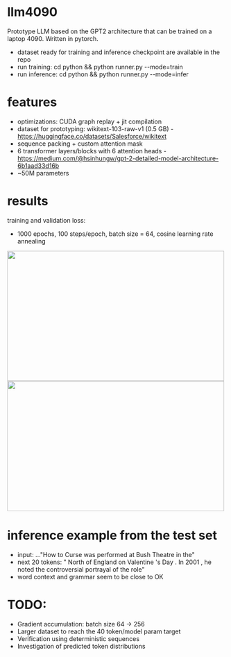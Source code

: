 # llm4090
Prototype LLM based on the GPT2 architecture that can be trained on a laptop 4090. Written in pytorch.

- dataset ready for training and inference checkpoint are available in the repo
- run training: cd python && python runner.py --mode=train
- run inference: cd python && python runner.py --mode=infer

# features
- optimizations: CUDA graph replay + jit compilation
- dataset for prototyping: wikitext-103-raw-v1 (0.5 GB) - https://huggingface.co/datasets/Salesforce/wikitext
- sequence packing + custom attention mask
- 6 transformer layers/blocks with 6 attention heads - https://medium.com/@hsinhungw/gpt-2-detailed-model-architecture-6b1aad33d16b
- ~50M parameters

# results
training and validation loss:
- 1000 epochs, 100 steps/epoch, batch size = 64, cosine learning rate annealing

<img src="https://github.com/user-attachments/assets/3a9fdf3b-44b2-4438-9c68-09007a4a054c" width="500" height="300">
<img src="https://github.com/user-attachments/assets/74da70f6-cc67-4960-89ac-26a1f2d5269c" width="500" height="300">

# inference example from the test set
- input: ..."How to Curse was performed at Bush Theatre in the"
- next 20 tokens: "  North of England on Valentine 's Day . In 2001 , he noted the controversial portrayal of the role"
- word context and grammar seem to be close to OK

# TODO:
- Gradient accumulation: batch size 64 -> 256
- Larger dataset to reach the 40 token/model param target
- Verification using deterministic sequences
- Investigation of predicted token distributions
